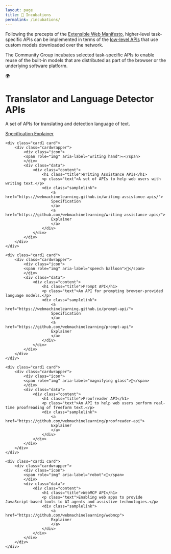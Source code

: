 ```yaml
---
layout: page
title: 🧪 Incubations
permalink: /incubations/
---
```


<div class="headbg">
    <div class="wrapper">
    <div class="description">
        <p>
            Following the precepts of the <a href="https://extensiblewebmanifesto.org/">Extensible Web Manifesto</a>, higher-level task-specific APIs can be implemented in terms of the <a href="/webnn-intro">low-level APIs</a> that use custom models downloaded over the network.
        </p>
        <p>
            The Community Group incubates selected task-specific APIs to enable reuse of the built-in models that are distributed as part of the browser or the underlying software platform.
        </p>
    </div>
    </div>
</div>


<div class="g3">
    <div class="card1 card">
        <div class="cardwrapper">
            <div class="icon">
            <span role="img" aria-label="globe">🌍</span>
            </div>
            <div class="data">
                <div class="content">
                    <h1 class="title">Translator and Language Detector APIs</h1>
                    <p class="text">A set of APIs for translating and detection language of text.</p>
                    <div class="samplelink">
                        <a href="https://webmachinelearning.github.io/translation-api/">
                        Specification
                        </a>
                        <a href="https://github.com/webmachinelearning/translation-api/">
                        Explainer
                        </a>
                    </div>
                </div>
            </div>
        </div>
    </div>

    <div class="card1 card">
        <div class="cardwrapper">
            <div class="icon">
            <span role="img" aria-label="writing hand">✍️</span>
            </div>
            <div class="data">
                <div class="content">
                    <h1 class="title">Writing Assistance APIs</h1>
                    <p class="text">A set of APIs to help web users with writing text.</p>
                    <div class="samplelink">
                        <a href="https://webmachinelearning.github.io/writing-assistance-apis/">
                        Specification
                        </a>
                        <a href="https://github.com/webmachinelearning/writing-assistance-apis/">
                        Explainer
                        </a>
                    </div>
                </div>
            </div>
        </div>
    </div>

    <div class="card1 card">
        <div class="cardwrapper">
            <div class="icon">
            <span role="img" aria-label="speech balloon">💬</span>
            </div>
            <div class="data">
                <div class="content">
                    <h1 class="title">Prompt API</h1>
                    <p class="text">An API for prompting browser-provided language models.</p>
                    <div class="samplelink">
                        <a href="https://webmachinelearning.github.io/prompt-api/">
                        Specification
                        </a>
                        <a href="https://github.com/webmachinelearning/prompt-api">
                        Explainer
                        </a>
                    </div>
                </div>
            </div>
        </div>
    </div>

    <div class="card1 card">
        <div class="cardwrapper">
            <div class="icon">
            <span role="img" aria-label="magnifying glass">🔎</span>
            </div>
            <div class="data">
                <div class="content">
                    <h1 class="title">Proofreader API</h1>
                    <p class="text">An API to help web users perform real-time proofreading of freeform text.</p>
                    <div class="samplelink">
                        <a href="https://github.com/webmachinelearning/proofreader-api">
                        Explainer
                        </a>
                    </div>
                </div>
            </div>
        </div>
    </div>

    <div class="card1 card">
        <div class="cardwrapper">
            <div class="icon">
            <span role="img" aria-label="robot">🤖</span>
            </div>
            <div class="data">
                <div class="content">
                    <h1 class="title">WebMCP API</h1>
                    <p class="text">Enabling web apps to provide JavaScript-based tools to AI agents and assistive technologies.</p>
                    <div class="samplelink">
                        <a href="https://github.com/webmachinelearning/webmcp">
                        Explainer
                        </a>
                    </div>
                </div>
            </div>
        </div>
    </div>

</div>